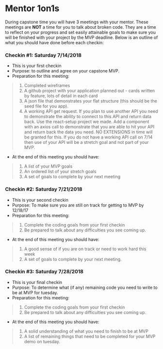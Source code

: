 # Mentor 1on1s

During capstone time you will have 3 meetings with your mentor. These meetings are **NOT** a time for you to talk about broken code.  They are a time to reflect on your progress and set easily attainable goals to make sure you will be finished with your project by the MVP deadline.  Below is an outline of what you should have done before each checkin:


### Checkin #1: Saturday 7/14/2018
* This is your first checkin 
* Purpose: to outline and agree on your capstone MVP.
* Preparation for this meeting:
> 1. Completed wireframes 
> 1. A github project with your application planned out - cards written by feature, lots of detail in each card
> 1. A json file that demonstrates your flat structure (this should be the seed file for you app).
> 1. A working API get request.  If you plan to use another API you need to demonstrate the ability to connect to this API and return data back.  Use the react-setup project we made.  Add a component with an axios call to demonstrate that you are able to hit your API and return back the data you need.  NO EXTENSIONS in time will be granted for this.  If you do not have a working API call on 7/14 then use of your API will be a stretch goal and not part of your MVP.
* At the end of this meeting you should have:
> 1. A list of your MVP goals
> 1. An ordered list of your stretch goals 
> 1. A set of goals to complete by your next meeting


### Checkin #2: Saturday 7/21/2018
* This is your second checkin 
* Purpose: To make sure you are still on track for getting to MVP by 12/18/17
* Preparation for this meeting:
> 1. Complete the coding goals from your first checkin
> 1. Be prepared to talk about any difficulties you see coming up.
* At the end of this meeting you should have:
> 1. A good sense of if you are on track or need to work hard this week
> 1. A set of goals to complete by your next meeting.

### Checkin #3: Saturday 7/28/2018
* This is your final checkin 
* Purpose: To determine what (if any) remaining code you need to write to be at MVP for tuesday.
* Preparation for this meeting:
> 1. Complete the coding goals from your first checkin
> 1. Be prepared to talk about any difficulties you see coming up.
* At the end of this meeting you should have:
> 1. A solid understanding of what you need to finish to be at MVP
> 1. A list of remaining things that need to be completed for your MVP demo on tuesday.
